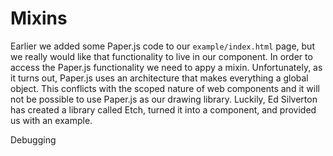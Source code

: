 # Mixins

Earlier we added some Paper.js code to our `example/index.html` page, but we really would like that functionality to live in our component.  In order to access the Paper.js functionality we need to appy a mixin.  Unfortunately, as it turns out, Paper.js uses an architecture that makes everything a global object.  This conflicts with the scoped nature of web components and it will not be possible to use Paper.js as our drawing library.  Luckily, Ed Silverton has created a library called Etch, turned it into a component, and provided us with an example.  

Debugging

